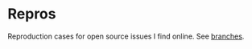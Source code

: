 # Repros

Reproduction cases for open source issues I find online.
See [branches](https://github.com/JoshuaKGoldberg/repros/branches).
